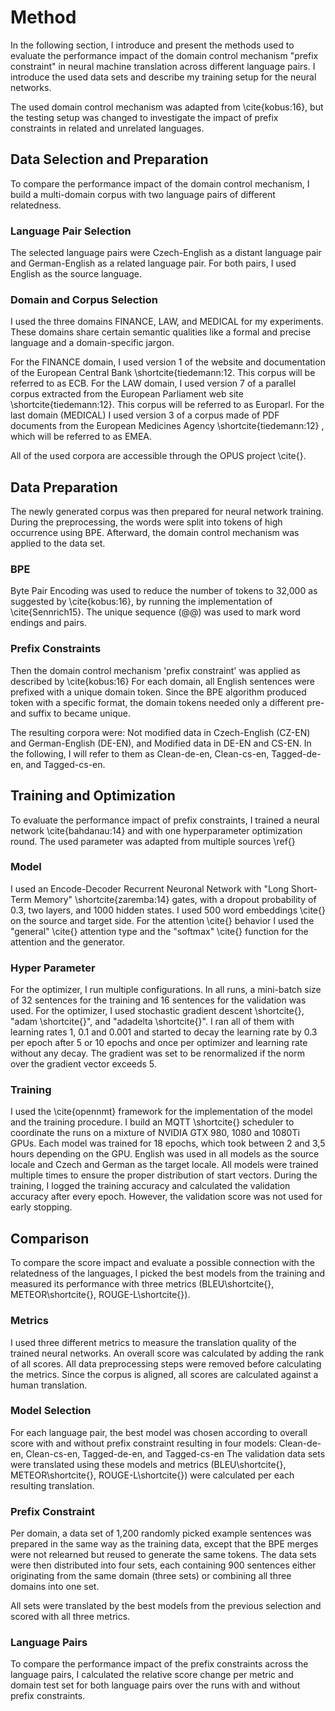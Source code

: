 # Method
In the following section, I introduce and present the methods used to evaluate the performance impact of the domain control mechanism "prefix constraint" in neural machine translation across different language pairs.
I introduce the used data sets and describe my training setup for the neural networks.

The used domain control mechanism was adapted from \cite{kobus:16}, but the testing setup was changed to investigate the impact of prefix constraints in related and unrelated languages.

## Data Selection and Preparation
To compare the performance impact of the domain control mechanism, I build a multi-domain corpus with two language pairs of different relatedness.

### Language Pair Selection
The selected language pairs were Czech-English as a distant language pair and German-English as a related language pair.
For both pairs, I used English as the source language.

### Domain and Corpus Selection
I used the three domains FINANCE, LAW, and MEDICAL for my experiments.
These domains share certain semantic qualities like a formal and precise language and a domain-specific jargon.

For the FINANCE domain, I used version 1 of the website and documentation of the European Central Bank \shortcite{tiedemann:12. This corpus will be referred to as ECB.
For the LAW domain, I used version 7 of a parallel corpus extracted from the European Parliament web site \shortcite{tiedemann:12}. This corpus will be referred to as Europarl.
For the last domain (MEDICAL) I used version 3 of a corpus made of PDF documents from the European Medicines Agency \shortcite{tiedemann:12} , which will be referred to as EMEA.

All of the used corpora are accessible through the OPUS project \cite{}.

## Data Preparation
The newly generated corpus was then prepared for neural network training. During the preprocessing, the words were split into tokens of high occurrence using BPE. Afterward, the domain control mechanism was applied to the data set.

### BPE
Byte Pair Encoding was used to reduce the number of tokens to 32,000 as suggested by \cite{kobus:16}, by running the implementation of \cite{Sennrich15}.
The unique sequence (@@) was used to mark word endings and pairs.

### Prefix Constraints
Then the domain control mechanism 'prefix constraint' was applied as described by \cite{kobus:16}
For each domain, all English sentences were prefixed with a unique domain token.
Since the BPE algorithm produced token with a specific format, the domain tokens needed only a different pre- and suffix to became unique.

The resulting corpora were: Not modified data in Czech-English (CZ-EN) and German-English (DE-EN), and Modified data in DE-EN and CS-EN.
In the following, I will refer to them as Clean-de-en, Clean-cs-en, Tagged-de-en, and Tagged-cs-en.

## Training and Optimization
To evaluate the performance impact of prefix constraints, I trained a neural network \cite{bahdanau:14} and with one hyperparameter optimization round. The used parameter was adapted from multiple sources \ref{}

### Model
I used an Encode-Decoder Recurrent Neuronal Network with "Long Short-Term Memory" \shortcite{zaremba:14} gates, with a dropout probability of 0.3, two layers, and 1000 hidden states.
I used 500 word embeddings \cite{} on the source and target side.
For the attention \cite{} behavior I used the "general" \cite{} attention type and the "softmax" \cite{} function for the attention and the generator.

### Hyper Parameter
For the optimizer, I run multiple configurations.
In all runs, a mini-batch size of 32 sentences for the training and 16 sentences for the validation was used.
For the optimizer, I used stochastic gradient descent \shortcite{}, "adam \shortcite{}", and "adadelta \shortcite{}".
I ran all of them with learning rates 1, 0.1 and 0.001 and started to decay the learning rate by 0.3 per epoch after 5 or 10 epochs and once per optimizer and learning rate without any decay.
The gradient was set to be renormalized if the norm over the gradient vector exceeds 5.

### Training
I used the \cite{opennmt} framework for the implementation of the model and the training procedure.
I build an MQTT \shortcite{} scheduler to coordinate the runs on a mixture of NVIDIA GTX 980, 1080 and 1080Ti GPUs.
Each model was trained for 18 epochs, which took between 2 and 3,5 hours depending on the GPU.
English was used in all models as the source locale and Czech and German as the target locale.
All models were trained multiple times to ensure the proper distribution of start vectors.
During the training, I logged the training accuracy and calculated the validation accuracy after every epoch.
However, the validation score was not used for early stopping.

## Comparison
To compare the score impact and evaluate a possible connection with the relatedness of the languages, I picked the best models from the training and measured its performance with three metrics (BLEU\shortcite{}, METEOR\shortcite{}, ROUGE-L\shortcite{}).

### Metrics
I used three different metrics to measure the translation quality of the trained neural networks.
An overall score was calculated by adding the rank of all scores.
All data preprocessing steps were removed before calculating the metrics.
Since the corpus is aligned, all scores are calculated against a human translation.

### Model Selection
For each language pair, the best model was chosen according to overall score with and without prefix constraint resulting in four models: Clean-de-en, Clean-cs-en, Tagged-de-en, and Tagged-cs-en
The validation data sets were translated using these models and metrics (BLEU\shortcite{}, METEOR\shortcite{}, ROUGE-L\shortcite{}) were calculated per each resulting translation.

### Prefix Constraint
Per domain, a data set of 1,200 randomly picked example sentences was prepared in the same way as the training data, except that the BPE merges were not relearned but reused to generate the same tokens.
The data sets were then distributed into four sets, each containing 900 sentences either originating from the same domain (three sets) or combining all three domains into one set.

All sets were translated by the best models from the previous selection and scored with all three metrics.

### Language Pairs
To compare the performance impact of the prefix constraints across the language pairs, I calculated the relative score change per metric and domain test set for both language pairs over the runs with and without prefix constraints.
